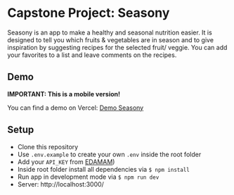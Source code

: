 # Capstone Project: Seasony

Seasony is an app to make a healthy and seasonal nutrition easier. It is designed to tell you which fruits & vegetables are in season and to give inspiration by suggesting recipes for the selected fruit/ veggie. You can add your favorites to a list and leave comments on the recipes.


## Demo

**IMPORTANT: This is a mobile version!**

You can find a demo on Vercel: [Demo Seasony](capstone-project-cr0l4ybzl-arianedahl.vercel.app)

## Setup
 - Clone this repository
- Use `.env.example` to create your own `.env` inside the root folder
- Add your `API_KEY` from [EDAMAM](https://developer.edamam.com/edamam-recipe-api))
- Inside root folder install all dependencies via `$ npm install`
- Run app in development mode via `$ npm run dev`
- Server: http://localhost:3000/
